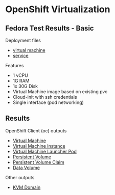 # OpenShift Virtualization

## Fedora Test Results - Basic

Deployment files
- [virtual machine](../../tests/ocp/kubevirt/fedora/fedora02-vm.yaml)
- [service](../../tests/ocp/kubevirt/fedora/fedora02-svc.yaml)

Features
- 1 vCPU
- 1G RAM
- 1x 30G Disk
- Virtual Machine image based on existing pvc
- Cloud-init with ssh credentials
- Single interface (pod networking)

## Results

OpenShift Client (oc) outputs
- [Virtual Machine](./OcVm.md)
- [Virtual Machine Instance](./OcVmi.md)
- [Virtual Machine Launcher Pod](./OcPod.md)
- [Persistent Volume](./OcPv.md)
- [Persistent Volume Claim](./OcPvc.md)
- [Data Volume](./OcDv.md)

Other outputs
- [KVM Domain](./OcKvm.md)
